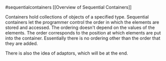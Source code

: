 #sequentialcontainers
[[Overview of Sequential Containers]]


Containers hold collections of objects of a specified type. 
Sequential containers let the programmer control the order in which the elements are stored and accessed. 
The ordering doesn't depend on the values of the elements. 
The order corresponds to the position at which elements are put into the container. 
Essentially there is no ordering other than the order that they are added. 

There is also the idea of adaptors, which will be at the end. 


